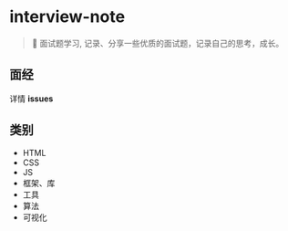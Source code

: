 # interview-note

> :art: 面试题学习, 记录、分享一些优质的面试题，记录自己的思考，成长。

## 面经

详情 **issues**

## 类别

- HTML
- CSS
- JS
- 框架、库
- 工具
- 算法
- 可视化
